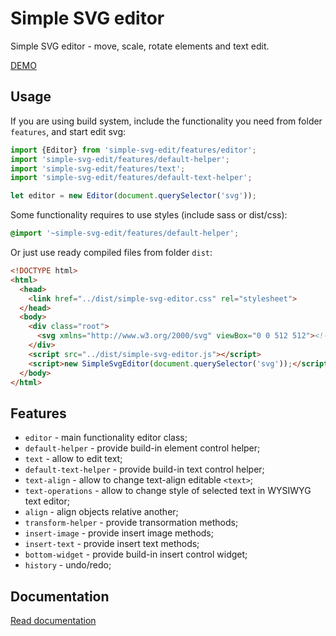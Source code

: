 # Simple SVG editor

Simple SVG editor - move, scale, rotate elements and text edit.

[DEMO](https://paulzi.github.io/simple-svg-edit/index.html)

## Usage

If you are using build system, include the functionality you need from folder `features`, and start edit svg:

```javascript
import {Editor} from 'simple-svg-edit/features/editor';
import 'simple-svg-edit/features/default-helper';
import 'simple-svg-edit/features/text';
import 'simple-svg-edit/features/default-text-helper';

let editor = new Editor(document.querySelector('svg'));
```

Some functionality requires to use styles (include sass or dist/css):

```scss
@import '~simple-svg-edit/features/default-helper';
```

Or just use ready compiled files from folder `dist`:

```html
<!DOCTYPE html>
<html>
  <head>
    <link href="../dist/simple-svg-editor.css" rel="stylesheet">
  </head>
  <body>
    <div class="root">
      <svg xmlns="http://www.w3.org/2000/svg" viewBox="0 0 512 512"><!-- svg here--></svg>
    </div>
    <script src="../dist/simple-svg-editor.js"></script>
    <script>new SimpleSvgEditor(document.querySelector('svg'));</script>
  </body>
</html>
```

## Features

- `editor` - main functionality editor class;
- `default-helper` - provide build-in element control helper;
- `text` - allow to edit text;
- `default-text-helper` - provide build-in text control helper;
- `text-align` - allow to change text-align editable `<text>`;
- `text-operations` - allow to change style of selected text in WYSIWYG text editor;
- `align` - align objects relative another;
- `transform-helper` - provide transormation methods;
- `insert-image` - provide insert image methods;
- `insert-text` - provide insert text methods;
- `bottom-widget` - provide build-in insert control widget;
- `history` - undo/redo;

## Documentation

[Read documentation](https://github.com/paulzi/simple-svg-edit/blob/master/documentation.md)